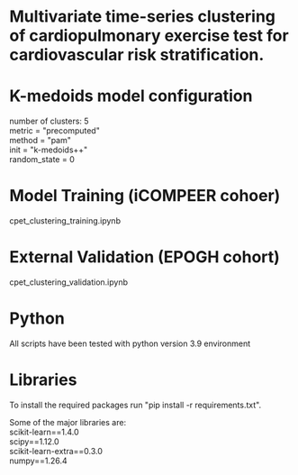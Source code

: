 # Multivariate time-series clustering of cardiopulmonary exercise test for cardiovascular risk stratification. 

# K-medoids model configuration
number of clusters: 5  
metric = "precomputed"  
method = "pam"  
init = "k-medoids++"  
random_state = 0  

# Model Training (iCOMPEER cohoer)
cpet_clustering_training.ipynb

# External Validation (EPOGH cohort)
cpet_clustering_validation.ipynb

# Python
All scripts have been tested with python version 3.9 environment

# Libraries
To install the required packages run "pip install -r requirements.txt". 

Some of the major libraries are:   
scikit-learn==1.4.0  
scipy==1.12.0  
scikit-learn-extra==0.3.0  
numpy==1.26.4  
